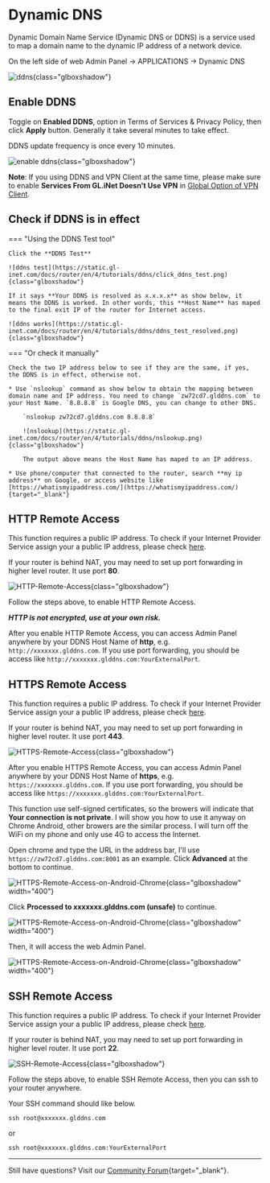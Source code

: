 # Dynamic DNS

Dynamic Domain Name Service (Dynamic DNS or DDNS) is a service used to map a domain name to the dynamic IP address of a network device.

On the left side of web Admin Panel -> APPLICATIONS -> Dynamic DNS

![ddns](https://static.gl-inet.com/docs/router/en/4/tutorials/ddns/ddns.png){class="glboxshadow"}

## Enable DDNS

Toggle on **Enabled DDNS**, option in Terms of Services & Privacy Policy, then click **Apply** button. Generally it take several minutes to take effect.

DDNS update frequency is once every 10 minutes.

![enable ddns](https://static.gl-inet.com/docs/router/en/4/tutorials/ddns/enable_ddns.png){class="glboxshadow"}

**Note**: If you using DDNS and VPN Client at the same time, please make sure to enable **Services From GL.iNet Doesn't Use VPN** in [Global Option of VPN Client](vpn_dashboard.md#global-options-of-vpn-client).

## Check if DDNS is in effect

=== "Using the DDNS Test tool"

    Click the **DDNS Test**

    ![ddns test](https://static.gl-inet.com/docs/router/en/4/tutorials/ddns/click_ddns_test.png){class="glboxshadow"}

    If it says **Your DDNS is resolved as x.x.x.x** as show below, it means the DDNS is worked. In other words, this **Host Name** has maped to the final exit IP of the router for Internet access.

    ![ddns works](https://static.gl-inet.com/docs/router/en/4/tutorials/ddns/ddns_test_resolved.png){class="glboxshadow"}

=== "Or check it manually"

    Check the two IP address below to see if they are the same, if yes, the DDNS is in effect, otherwise not.

    * Use `nslookup` command as show below to obtain the mapping between domain name and IP address. You need to change `zw72cd7.glddns.com` to your Host Name. `8.8.8.8` is Google DNS, you can change to other DNS.

        `nslookup zw72cd7.glddns.com 8.8.8.8`

        ![nslookup](https://static.gl-inet.com/docs/router/en/4/tutorials/ddns/nslookup.png){class="glboxshadow"}

        The output above means the Host Name has maped to an IP address.

    * Use phone/computer that connected to the router, search **my ip address** on Google, or access website like [https://whatismyipaddress.com/](https://whatismyipaddress.com/){target="_blank"}

## HTTP Remote Access

This function requires a public IP address. To check if your Internet Provider Service assign your a public IP address, please check [here](../tutorials/how_to_check_if_isp_assigns_you_a_public_ip_address.md).

If your router is behind NAT, you may need to set up port forwarding in higher level router. It use port **80**.

![HTTP-Remote-Access](https://static.gl-inet.com/docs/router/en/4/tutorials/ddns/http_remote_access.png){class="glboxshadow"}

Follow the steps above, to enable HTTP Remote Access. 

***HTTP is not encrypted, use at your own risk.***

After you enable HTTP Remote Access, you can access Admin Panel anywhere by your DDNS Host Name of **http**, e.g. `http://xxxxxxx.glddns.com`. If you use port forwarding, you should be access like `http://xxxxxxx.glddns.com:YourExternalPort`.

## HTTPS Remote Access

This function requires a public IP address. To check if your Internet Provider Service assign your a public IP address, please check [here](../tutorials/how_to_check_if_isp_assigns_you_a_public_ip_address.md).

If your router is behind NAT, you may need to set up port forwarding in higher level router. It use port **443**.

![HTTPS-Remote-Access](https://static.gl-inet.com/docs/router/en/4/tutorials/ddns/https_remote_access.png){class="glboxshadow"}

After you enable HTTPS Remote Access, you can access Admin Panel anywhere by your DDNS Host Name of **https**, e.g. `https://xxxxxxx.glddns.com`. If you use port forwarding, you should be access like `https://xxxxxxx.glddns.com:YourExternalPort`.

This function use self-signed certificates, so the browers will indicate that **Your connection is not private**. I will show you how to use it anyway on Chrome Android, other browers are the similar process. I will turn off the WiFi on my phone and only use 4G to access the Internet.

Open chrome and type the URL in the address bar, I'll use `https://zw72cd7.glddns.com:8001` as an example. Click **Advanced** at the bottom to continue.

![HTTPS-Remote-Access-on-Android-Chrome](https://static.gl-inet.com/docs/router/en/4/tutorials/ddns/https_remote_access_android_chrome_1.png){class="glboxshadow" width="400"}

Click **Processed to xxxxxxx.glddns.com (unsafe)** to continue.

![HTTPS-Remote-Access-on-Android-Chrome](https://static.gl-inet.com/docs/router/en/4/tutorials/ddns/https_remote_access_android_chrome_2.png){class="glboxshadow" width="400"}

Then, it will access the web Admin Panel.

![HTTPS-Remote-Access-on-Android-Chrome](https://static.gl-inet.com/docs/router/en/4/tutorials/ddns/https_remote_access_android_chrome_3.png){class="glboxshadow" width="400"}

## SSH Remote Access

This function requires a public IP address. To check if your Internet Provider Service assign your a public IP address, please check [here](../tutorials/how_to_check_if_isp_assigns_you_a_public_ip_address.md).

If your router is behind NAT, you may need to set up port forwarding in higher level router. It use port **22**.

![SSH-Remote-Access](https://static.gl-inet.com/docs/router/en/4/tutorials/ddns/ssh_remote_access.png){class="glboxshadow"}

Follow the steps above, to enable SSH Remote Access, then you can ssh to your router anywhere. 

Your SSH command should like below.

`ssh root@xxxxxxx.glddns.com`

or 

`ssh root@xxxxxxx.glddns.com:YourExternalPort`

---

Still have questions? Visit our [Community Forum](https://forum.gl-inet.com){target="_blank"}.
